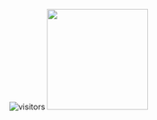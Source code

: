 ![visitors](https://visitor-badge.glitch.me/badge?page_id=${Aiperz}.${Aiperz)
<img height="180em" src="https://github-readme-stats.vercel.app/api?username=Aiperz&show_icons=true&hide_border=true&&count_private=true&include_all_commits=true" />
